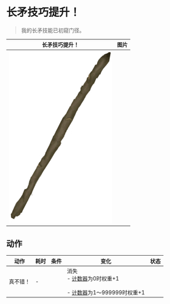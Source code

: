 # 长矛技巧提升！  
> 我的长矛技能已初窥门径。  
  
  长矛技巧提升！  |   图片   
 ----  |  ----:   
   |  ![](Sprite/SpearRustic.png)   
  
## 动作  
动作  |  耗时  |  条件  |  变化  |  状态  
----  |  ----  |  ----  |  ----  |  ----  
真不错！<br>  |  -  |    |  消失<br>- [计数器](TickCounter.md)为0时权重+1<br><br>- [计数器](TickCounter.md)为1～999999时权重+1<br>  |    
